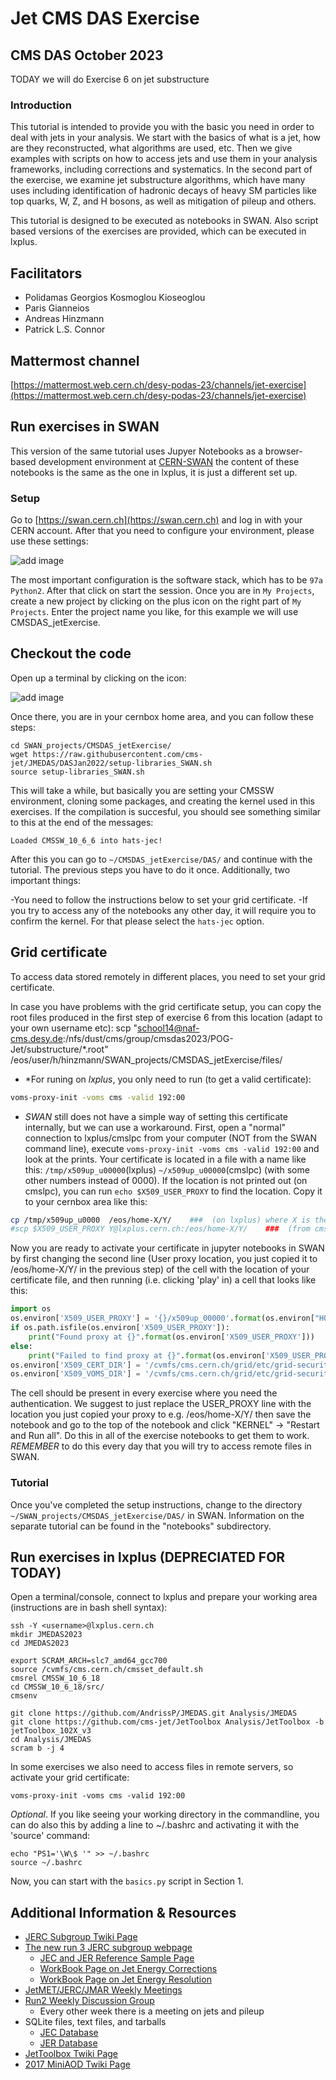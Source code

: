 # Jet CMS DAS Exercise

## CMS DAS October 2023

TODAY we will do Exercise 6 on jet substructure
  
### Introduction
This tutorial is intended to provide you with the basic you need in order to deal with jets in your analysis. We start with the basics of what is a jet, how are they reconstructed, what algorithms are used, etc. Then we give examples with scripts on how to access jets and use them in your analysis frameworks, including corrections and systematics. In the second part of the exercise, we examine jet substructure algorithms, which have many uses including identification of hadronic decays of heavy SM particles like top quarks, W, Z, and H bosons, as well as mitigation of pileup and others.

This tutorial is designed to be executed as notebooks in SWAN. Also script based versions of the
exercises are provided, which can be executed in lxplus.

## Facilitators
- Polidamas Georgios Kosmoglou Kioseoglou
- Paris Gianneios
- Andreas Hinzmann
- Patrick L.S. Connor

## Mattermost channel
[https://mattermost.web.cern.ch/desy-podas-23/channels/jet-exercise](https://mattermost.web.cern.ch/desy-podas-23/channels/jet-exercise)

## Run exercises in SWAN
This version of the same tutorial uses Jupyer Notebooks as a browser-based development environment at [CERN-SWAN](https://swan.cern.ch/) the content of these notebooks is the same as the one in lxplus, it is just a different set up.

### Setup
Go to [https://swan.cern.ch](https://swan.cern.ch) and log in with your CERN account. After that you need to configure your environment, please use these settings:

![add image](images/SWAN_configenv.png)

The most important configuration is the software stack, which has to be ```97a Python2```. After that click on start the session.
Once you are in ```My Projects```, create a new project by clicking on the plus icon on the right part of ```My Projects```. Enter the project name you like, for this example we will use CMSDAS_jetExercise.

## Checkout the code
Open up a terminal by clicking on the icon:

![add image](images/SWAN_terminal.png)

Once there, you are in your cernbox home area, and you can follow these steps:

```
cd SWAN_projects/CMSDAS_jetExercise/
wget https://raw.githubusercontent.com/cms-jet/JMEDAS/DASJan2022/setup-libraries_SWAN.sh
source setup-libraries_SWAN.sh 
```
This will take a while, but basically you are setting your CMSSW environment, cloning some packages, and creating the kernel used in this exercises. If the compilation is succesful, you should see something similar to this at the end of the messages:

```
Loaded CMSSW_10_6_6 into hats-jec!
```

After this you can go to ```~/CMSDAS_jetExercise/DAS/``` and continue with the tutorial. 
The previous steps you have to do it once. Additionally, two important things:

-You need to follow the instructions below to set your grid certificate.
-If you try to access any of the notebooks any other day, it will require you to confirm the kernel. For that please select the ```hats-jec``` option.

## Grid certificate

To access data stored remotely in different places, you need to set your grid certificate. 

In case you have problems with the grid certificate setup, you can copy the root files produced in the first step of exercise 6 from this location (adapt to your own username etc):
scp "school14@naf-cms.desy.de:/nfs/dust/cms/group/cmsdas2023/POG-Jet/substructure/*.root"  /eos/user/h/hinzmann/SWAN_projects/CMSDAS_jetExercise/files/

 * *For runing on *lxplus*, you only need to run (to get a valid certificate):
```bash
voms-proxy-init -voms cms -valid 192:00
```
 * *SWAN* still does not have a simple way of setting this certificate internally, but we can use a workaround. First, open a "normal" connection to lxplus/cmslpc from your computer (NOT from the SWAN command line), execute `voms-proxy-init -voms cms -valid 192:00` and look at the prints. Your certificate is located in a file with a name like this: `/tmp/x509up_u00000`(lxplus) `~/x509up_u00000`(cmslpc) (with some other numbers instead of 0000). If the location is not printed out (on cmslpc), you can run `echo $X509_USER_PROXY` to find the location. Copy it to your cernbox area like this:
```bash
cp /tmp/x509up_u0000  /eos/home-X/Y/    ###  (on lxplus) where X is the first letter of your cern user id, and Y is your cern user id. `~/x509up_u0000` has to be replaced to the location of the created proxy.
#scp $X509_USER_PROXY Y@lxplus.cern.ch:/eos/home-X/Y/    ###  (from cmslpc) where X is the first letter of your cern user id, and Y is your cern user id.  `~/x509up_u0000` has to be replaced to the location of the created proxy.
```
Now you are ready to activate your certificate in jupyter notebooks in SWAN by first changing the second line (User proxy location, you just copied it to  /eos/home-X/Y/  in the previous step) of the cell with the location of your certificate file, and then running (i.e. clicking 'play' in) a cell that looks like this:
```python
import os
os.environ['X509_USER_PROXY'] = '{}/x509up_00000'.format(os.environ["HOME"])   ### remember to change this line with what you did above
if os.path.isfile(os.environ['X509_USER_PROXY']):
    print("Found proxy at {}".format(os.environ['X509_USER_PROXY']))
else:
    print("Failed to find proxy at {}".format(os.environ['X509_USER_PROXY']))
os.environ['X509_CERT_DIR'] = '/cvmfs/cms.cern.ch/grid/etc/grid-security/certificates'
os.environ['X509_VOMS_DIR'] = '/cvmfs/cms.cern.ch/grid/etc/grid-security/vomsdir'
```
The cell should be present in every exercise where you need the authentication. We suggest to just replace the USER_PROXY line with the location you just copied your proxy to e.g. /eos/home-X/Y/ then save the notebook and go to the top of the notebook and click "KERNEL" -> "Restart and Run all". Do this in all of the exercise notebooks to get them to work.
_REMEMBER_ to do this every day that you will try to access remote files in SWAN.


### Tutorial
Once you've completed the setup instructions, change to the directory ```~/SWAN_projects/CMSDAS_jetExercise/DAS/``` in SWAN. Information on the separate tutorial can be found in the "notebooks" subdirectory.


## Run exercises in lxplus (DEPRECIATED FOR TODAY)

Open a terminal/console, connect to lxplus and prepare your working area (instructions are in bash shell syntax):

```
ssh -Y <username>@lxplus.cern.ch
mkdir JMEDAS2023
cd JMEDAS2023

export SCRAM_ARCH=slc7_amd64_gcc700
source /cvmfs/cms.cern.ch/cmsset_default.sh
cmsrel CMSSW_10_6_18
cd CMSSW_10_6_18/src/
cmsenv

git clone https://github.com/AndrissP/JMEDAS.git Analysis/JMEDAS
git clone https://github.com/cms-jet/JetToolbox Analysis/JetToolbox -b jetToolbox_102X_v3
cd Analysis/JMEDAS
scram b -j 4
```

In some exercises we also need to access files in remote servers, so activate your grid certificate:
```
voms-proxy-init -voms cms -valid 192:00
```

_Optional_. If you like seeing your working directory in the commandline, you can do also this by adding a line to ~/.bashrc and activating it with the 'source' command:

```
echo "PS1='\W\$ '" >> ~/.bashrc
source ~/.bashrc
```

Now, you can start with the `basics.py` script in Section 1.

## Additional Information & Resources

  - [JERC Subgroup Twiki Page](https://twiki.cern.ch/twiki/bin/view/CMS/JetEnergyScale)
  - [The new run 3 JERC subgroup webpage](https://cms-jerc.web.cern.ch/)
    - [JEC and JER Reference Sample Page](https://twiki.cern.ch/twiki/bin/view/CMS/JERCReference)
    - [WorkBook Page on Jet Energy Corrections](https://twiki.cern.ch/twiki/bin/view/CMSPublic/WorkBookJetEnergyCorrections?redirectedfrom=CMS.WorkBookJetEnergyCorrections)
    - [WorkBook Page on Jet Energy Resolution](https://twiki.cern.ch/twiki/bin/view/CMSPublic/WorkBookJetEnergyResolution)
  - [JetMET/JERC/JMAR Weekly Meetings](https://indico.cern.ch/categoryDisplay.py?categId=1308)
  - [Run2 Weekly Discussion Group](https://indico.cern.ch/category/7082/)
    - Every other week there is a meeting on jets and pileup
  - SQLite files, text files, and tarballs
    - [JEC Database](https://github.com/cms-jet/JECDatabase)
    - [JER Database](https://github.com/cms-jet/JRDatabase)
  - [JetToolbox Twiki Page](https://twiki.cern.ch/twiki/bin/view/CMS/JetToolbox)
  - [2017 MiniAOD Twiki Page](https://twiki.cern.ch/twiki/bin/view/CMSPublic/WorkBookMiniAOD2017)
